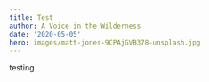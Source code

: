 ```yaml
---
title: Test
author: A Voice in the Wilderness
date: '2020-05-05'
hero: images/matt-jones-9CPAjGVB378-unsplash.jpg
---
```

testing
